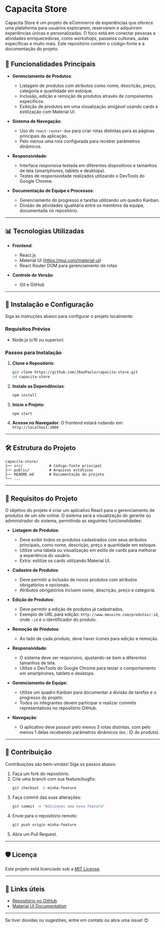 # Capacita Store

Capacita Store é um projeto de eCommerce de experiências que oferece uma plataforma para usuários explorarem, reservarem e adquirirem experiências únicas e personalizadas. O foco está em conectar pessoas a atividades enriquecedoras, como workshops, passeios culturais, aulas específicas e muito mais. Este repositório contém o código-fonte e a documentação do projeto.

## 🚀 Funcionalidades Principais

- **Gerenciamento de Produtos**:
  - Listagem de produtos com atributos como nome, descrição, preço, categoria e quantidade em estoque.
  - Inclusão, edição e remoção de produtos através de componentes específicos.
  - Exibição de produtos em uma visualização amigável usando cards e estilização com Material UI.

- **Sistema de Navegação**:
  - Uso do `react-router-dom` para criar rotas distintas para as páginas principais da aplicação.
  - Pelo menos uma rota configurada para receber parâmetros dinâmicos.

- **Responsividade**:
  - Interface responsiva testada em diferentes dispositivos e tamanhos de tela (smartphones, tablets e desktops).
  - Testes de responsividade realizados utilizando o DevTools do Google Chrome.

- **Documentação de Equipe e Processos**:
  - Gerenciamento do progresso e tarefas utilizando um quadro Kanban.
  - Divisão de atividades igualitária entre os membros da equipe, documentada no repositório.

---

## 📊 Tecnologias Utilizadas

- **Frontend**:
  - React.js
  - Material UI (https://mui.com/material-ui)
  - React Router DOM para gerenciamento de rotas

- **Controle de Versão**:
  - Git e GitHub

---

## 🔧 Instalação e Configuração

Siga as instruções abaixo para configurar o projeto localmente:

### Requisitos Prévios
- Node.js (v16 ou superior)

### Passos para Instalação

1. **Clone o Repositório**:
   ```bash
   git clone https://github.com/J0aoPaulo/capacita-store.git
   cd capacita-store
   ```

2. **Instale as Dependências**:
   ```bash
   npm install
   ```

3. **Inicie o Projeto**:
   ```bash
   npm start
   ```

4. **Acesse no Navegador**:
   O frontend estará rodando em: `http://localhost:3000`

---

## 🛠️ Estrutura do Projeto

```plaintext
capacita-store/
├── src/            # Código-fonte principal
├── public/         # Arquivos estáticos
├── README.md       # Documentação do projeto
└── ...
```

---

## 🎨 Requisitos do Projeto

O objetivo do projeto é criar um aplicativo React para o gerenciamento de produtos de um site online. O sistema será a visualização do gerente ou administrador do sistema, permitindo as seguintes funcionalidades:

- **Listagem de Produtos**:
  - Deve exibir todos os produtos cadastrados com seus atributos principais, como nome, descrição, preço e quantidade em estoque.
  - Utilize uma tabela ou visualização em estilo de cards para melhorar a experiência do usuário.
  - Extra: estilize os cards utilizando Material UI.

- **Cadastro de Produtos**:
  - Deve permitir a inclusão de novos produtos com atributos obrigatórios e opcionais.
  - Atributos obrigatórios incluem nome, descrição, preço e categoria.

- **Edição de Produtos**:
  - Deve permitir a edição de produtos já cadastrados.
  - Exemplo de URL para edição: `http://www.meusite.com/produtos/:id`, onde `:id` é o identificador do produto.

- **Remoção de Produtos**:
  - Ao lado de cada produto, deve haver ícones para edição e remoção.

- **Responsividade**:
  - O sistema deve ser responsivo, ajustando-se bem a diferentes tamanhos de tela.
  - Utilize o DevTools do Google Chrome para testar o comportamento em smartphones, tablets e desktops.

- **Gerenciamento de Equipe**:
  - Utilize um quadro Kanban para documentar a divisão de tarefas e o progresso do projeto.
  - Todos os integrantes devem participar e realizar commits representativos no repositório GitHub.

- **Navegação**:
  - O aplicativo deve possuir pelo menos 3 rotas distintas, com pelo menos 1 delas recebendo parâmetros dinâmicos (ex.: ID do produto).

---

## 🎨 Contribuição

Contribuições são bem-vindas! Siga os passos abaixo:

1. Faça um fork do repositório.
2. Crie uma branch com sua feature/bugfix:
   ```bash
   git checkout -b minha-feature
   ```
3. Faça commit das suas alterações:
   ```bash
   git commit -m "Adicionei uma nova feature"
   ```
4. Envie para o repositório remoto:
   ```bash
   git push origin minha-feature
   ```
5. Abra um Pull Request.

---

## 🛡️ Licença

Este projeto está licenciado sob a [MIT License](LICENSE).

---

## 🔗 Links úteis

- [Repositório no GitHub](https://github.com/J0aoPaulo/capacita-store)
- [Material UI Documentation](https://mui.com/material-ui)

---

Se tiver dúvidas ou sugestões, entre em contato ou abra uma issue! 😊